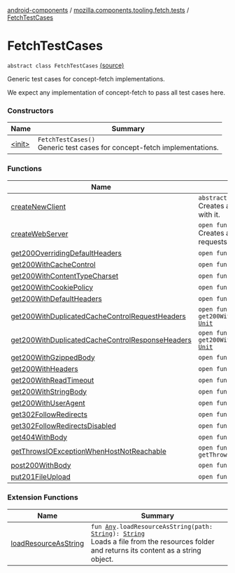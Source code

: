 [android-components](../../index.md) / [mozilla.components.tooling.fetch.tests](../index.md) / [FetchTestCases](./index.md)

# FetchTestCases

`abstract class FetchTestCases` [(source)](https://github.com/mozilla-mobile/android-components/blob/master/components/tooling/fetch-tests/src/main/java/mozilla/components/tooling/fetch/tests/FetchTestCases.kt#L40)

Generic test cases for concept-fetch implementations.

We expect any implementation of concept-fetch to pass all test cases here.

### Constructors

| Name | Summary |
|---|---|
| [&lt;init&gt;](-init-.md) | `FetchTestCases()`<br>Generic test cases for concept-fetch implementations. |

### Functions

| Name | Summary |
|---|---|
| [createNewClient](create-new-client.md) | `abstract fun createNewClient(): `[`Client`](../../mozilla.components.concept.fetch/-client/index.md)<br>Creates a new [Client](../../mozilla.components.concept.fetch/-client/index.md) for running a specific test case with it. |
| [createWebServer](create-web-server.md) | `open fun createWebServer(): MockWebServer`<br>Creates a new [MockWebServer](#) to accept test requests. |
| [get200OverridingDefaultHeaders](get200-overriding-default-headers.md) | `open fun get200OverridingDefaultHeaders(): `[`Unit`](https://kotlinlang.org/api/latest/jvm/stdlib/kotlin/-unit/index.html) |
| [get200WithCacheControl](get200-with-cache-control.md) | `open fun get200WithCacheControl(): `[`Unit`](https://kotlinlang.org/api/latest/jvm/stdlib/kotlin/-unit/index.html) |
| [get200WithContentTypeCharset](get200-with-content-type-charset.md) | `open fun get200WithContentTypeCharset(): `[`Unit`](https://kotlinlang.org/api/latest/jvm/stdlib/kotlin/-unit/index.html) |
| [get200WithCookiePolicy](get200-with-cookie-policy.md) | `open fun get200WithCookiePolicy(): `[`Unit`](https://kotlinlang.org/api/latest/jvm/stdlib/kotlin/-unit/index.html) |
| [get200WithDefaultHeaders](get200-with-default-headers.md) | `open fun get200WithDefaultHeaders(): `[`Unit`](https://kotlinlang.org/api/latest/jvm/stdlib/kotlin/-unit/index.html) |
| [get200WithDuplicatedCacheControlRequestHeaders](get200-with-duplicated-cache-control-request-headers.md) | `open fun get200WithDuplicatedCacheControlRequestHeaders(): `[`Unit`](https://kotlinlang.org/api/latest/jvm/stdlib/kotlin/-unit/index.html) |
| [get200WithDuplicatedCacheControlResponseHeaders](get200-with-duplicated-cache-control-response-headers.md) | `open fun get200WithDuplicatedCacheControlResponseHeaders(): `[`Unit`](https://kotlinlang.org/api/latest/jvm/stdlib/kotlin/-unit/index.html) |
| [get200WithGzippedBody](get200-with-gzipped-body.md) | `open fun get200WithGzippedBody(): `[`Unit`](https://kotlinlang.org/api/latest/jvm/stdlib/kotlin/-unit/index.html) |
| [get200WithHeaders](get200-with-headers.md) | `open fun get200WithHeaders(): `[`Unit`](https://kotlinlang.org/api/latest/jvm/stdlib/kotlin/-unit/index.html) |
| [get200WithReadTimeout](get200-with-read-timeout.md) | `open fun get200WithReadTimeout(): `[`Unit`](https://kotlinlang.org/api/latest/jvm/stdlib/kotlin/-unit/index.html) |
| [get200WithStringBody](get200-with-string-body.md) | `open fun get200WithStringBody(): `[`Unit`](https://kotlinlang.org/api/latest/jvm/stdlib/kotlin/-unit/index.html) |
| [get200WithUserAgent](get200-with-user-agent.md) | `open fun get200WithUserAgent(): `[`Unit`](https://kotlinlang.org/api/latest/jvm/stdlib/kotlin/-unit/index.html) |
| [get302FollowRedirects](get302-follow-redirects.md) | `open fun get302FollowRedirects(): `[`Unit`](https://kotlinlang.org/api/latest/jvm/stdlib/kotlin/-unit/index.html) |
| [get302FollowRedirectsDisabled](get302-follow-redirects-disabled.md) | `open fun get302FollowRedirectsDisabled(): `[`Unit`](https://kotlinlang.org/api/latest/jvm/stdlib/kotlin/-unit/index.html) |
| [get404WithBody](get404-with-body.md) | `open fun get404WithBody(): `[`Unit`](https://kotlinlang.org/api/latest/jvm/stdlib/kotlin/-unit/index.html) |
| [getThrowsIOExceptionWhenHostNotReachable](get-throws-i-o-exception-when-host-not-reachable.md) | `open fun getThrowsIOExceptionWhenHostNotReachable(): `[`Unit`](https://kotlinlang.org/api/latest/jvm/stdlib/kotlin/-unit/index.html) |
| [post200WithBody](post200-with-body.md) | `open fun post200WithBody(): `[`Unit`](https://kotlinlang.org/api/latest/jvm/stdlib/kotlin/-unit/index.html) |
| [put201FileUpload](put201-file-upload.md) | `open fun put201FileUpload(): `[`Unit`](https://kotlinlang.org/api/latest/jvm/stdlib/kotlin/-unit/index.html) |

### Extension Functions

| Name | Summary |
|---|---|
| [loadResourceAsString](../../mozilla.components.support.test.file/kotlin.-any/load-resource-as-string.md) | `fun `[`Any`](https://kotlinlang.org/api/latest/jvm/stdlib/kotlin/-any/index.html)`.loadResourceAsString(path: `[`String`](https://kotlinlang.org/api/latest/jvm/stdlib/kotlin/-string/index.html)`): `[`String`](https://kotlinlang.org/api/latest/jvm/stdlib/kotlin/-string/index.html)<br>Loads a file from the resources folder and returns its content as a string object. |
